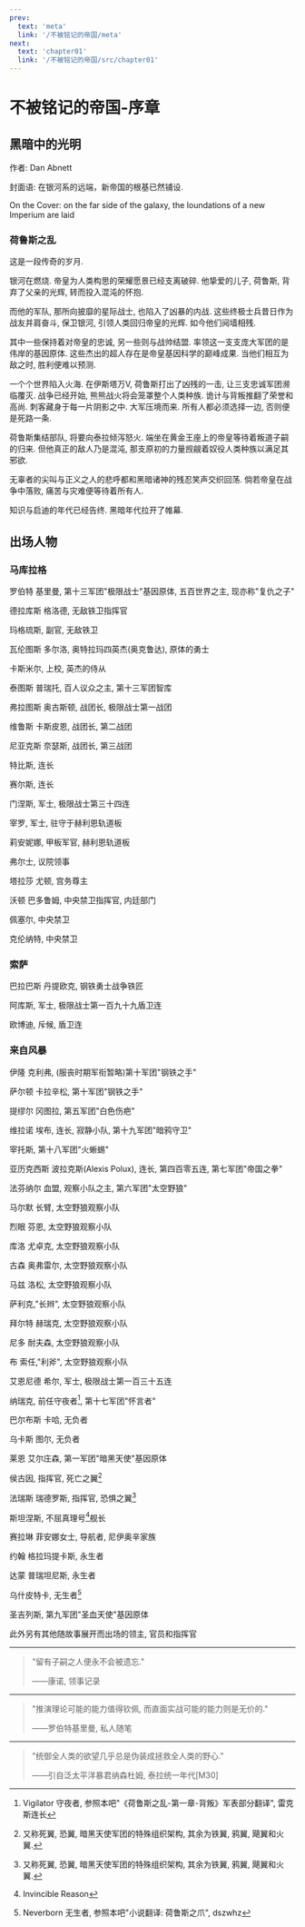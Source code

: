 ```yaml
---
prev:
  text: 'meta'
  link: '/不被铭记的帝国/meta'
next:
  text: 'chapter01'
  link: '/不被铭记的帝国/src/chapter01'
---
```


# 不被铭记的帝国-序章

## 黑暗中的光明

作者: Dan Abnett

封面语: 在银河系的远端，新帝国的根基已然铺设.

On the Cover: on the far side of the galaxy, the Ioundations of a new Imperium are laid

### 荷鲁斯之乱

这是一段传奇的岁月.

银河在燃烧. 帝皇为人类构思的荣耀愿景已经支离破碎. 他挚爱的儿子, 荷鲁斯, 背弃了父亲的光辉, 转而投入混沌的怀抱.

而他的军队, 那所向披靡的星际战士, 也陷入了凶暴的内战. 这些终极士兵昔日作为战友并肩奋斗, 保卫银河, 引领人类回归帝皇的光辉. 如今他们阋墙相残.

其中一些保持着对帝皇的忠诚, 另一些则与战帅结盟. 率领这一支支庞大军团的是伟岸的基因原体. 这些杰出的超人存在是帝皇基因科学的巅峰成果. 当他们相互为敌之时, 胜利便难以预测.

一个个世界陷入火海. 在伊斯塔万V, 荷鲁斯打出了凶残的一击, 让三支忠诚军团濒临覆灭. 战争已经开始, 熊熊战火将会笼罩整个人类种族. 诡计与背叛推翻了荣誉和高尚. 刺客藏身于每一片阴影之中. 大军压境而来. 所有人都必须选择一边, 否则便是死路一条.

荷鲁斯集结部队, 将要向泰拉倾泻怒火. 端坐在黄金王座上的帝皇等待着叛道子嗣的归来. 但他真正的敌人乃是混沌, 那支原初的力量觊觎着奴役人类种族以满足其邪欲.

无辜者的尖叫与正义之人的悲呼都和黑暗诸神的残忍笑声交织回荡. 倘若帝皇在战争中落败, 痛苦与灾难便等待着所有人.

知识与启迪的年代已经告终. 黑暗年代拉开了帷幕.

## 出场人物

### 马库拉格

罗伯特 基里曼, 第十三军团"极限战士"基因原体, 五百世界之主, 现亦称"复仇之子"

德拉库斯 格洛德, 无敌铁卫指挥官

玛格琉斯, 副官, 无敌铁卫

瓦伦图斯 多尔洛, 奥特拉玛四英杰(奥克鲁达), 原体的勇士

卡斯米尔, 上校, 英杰的侍从

泰图斯 普瑞托, 百人议众之主, 第十三军团智库

弗拉图斯 奥古斯顿, 战团长, 极限战士第一战团

维鲁斯 卡斯皮恩, 战团长, 第二战团

尼亚克斯 奈瑟斯, 战团长, 第三战团

特比斯, 连长

赛尔斯, 连长

门涅斯, 军士, 极限战士第三十四连

宰罗, 军士, 驻守于赫利恩轨道板

莉安妮娜, 甲板军官, 赫利恩轨道板

弗尔士, 议院领事

塔拉莎 尤顿, 宫务尊主

沃顿 巴多鲁姆, 中央禁卫指挥官, 内廷部门

佩塞尔, 中央禁卫

克伦纳特, 中央禁卫

### 索萨

巴拉巴斯 丹提欧克, 钢铁勇士战争铁匠

阿库斯, 军士, 极限战士第一百九十九盾卫连

欧博迪, 斥候, 盾卫连

### 来自风暴

伊隆 克利弗, (服丧时期军衔暂略)第十军团"钢铁之手"

萨尔顿 卡拉辛松, 第十军团"钢铁之手"

提缪尔 冈图拉, 第五军团"白色伤疤"

维拉诺 埃布, 连长, 寂静小队, 第十九军团"暗鸦守卫"

宰托斯, 第十八军团"火蜥蜴"

亚历克西斯 波拉克斯(Alexis Polux), 连长, 第四百零五连, 第七军团"帝国之拳"

法芬纳尔 血盟, 观察小队之主, 第六军团"太空野狼"

马尔默 长臂, 太空野狼观察小队

烈眼 芬恩, 太空野狼观察小队

库洛 尤卓克, 太空野狼观察小队

古森 奥弗雷尔, 太空野狼观察小队

马兹 洛松, 太空野狼观察小队

萨利克,"长辫", 太空野狼观察小队

拜尔特 赫瑞克, 太空野狼观察小队

尼多 耐夫森, 太空野狼观察小队

布 索任,"利斧", 太空野狼观察小队

艾恩尼德 希尔, 军士, 极限战士第一百三十五连

纳瑞克, 前任守夜者[^1], 第十七军团"怀言者"

巴尔布斯 卡哈, 无负者

乌卡斯 图尔, 无负者

莱恩 艾尔庄森, 第一军团"暗黑天使"基因原体

侯古因, 指挥官, 死亡之翼[^2]

法瑞斯 瑞德罗斯, 指挥官, 恐惧之翼[^2]

斯坦涅斯, 不屈真理号[^3]舰长

赛拉琳 菲安娜女士, 导航者, 尼伊奥辛家族

约翰 格拉玛提卡斯, 永生者

达蒙 普瑞坦尼斯, 永生者

乌什皮特卡, 无生者[^4]

圣吉列斯, 第九军团"圣血天使"基因原体

此外另有其他随故事展开而出场的领主, 官员和指挥官

--------

> "留有子嗣之人便永不会被遗忘."
>
> ——康诺, 领事记录

--------

> "推演理论可能的能力值得钦佩, 而直面实战可能的能力则是无价的."
>
> ——罗伯特基里曼, 私人随笔

--------

> "统御全人类的欲望几乎总是伪装成拯救全人类的野心."
>
> ——引自泛太平洋暴君纳森杜姆, 泰拉统一年代[M30]

[^1]: Vigilator 守夜者, 参照本吧"《荷鲁斯之乱-第一章-背叛》军表部分翻译", 雷克斯连长

[^2]: 又称死翼, 恐翼, 暗黑天使军团的特殊组织架构, 其余为铁翼, 鸦翼, 飓翼和火翼.

[^3]: Invincible Reason

[^4]: Neverborn 无生者, 参照本吧"小说翻译: 荷鲁斯之爪", dszwhz
